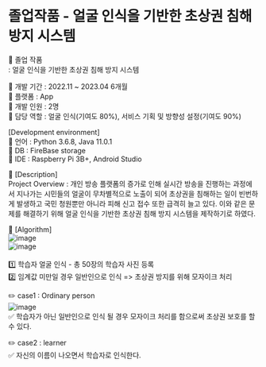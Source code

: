 # 졸업작품 - 얼굴 인식을 기반한 초상권 침해 방지 시스템 <br/>

:book: 졸업 작품 <br/>
: 얼굴 인식을 기반한 초상권 침해 방지 시스템 <br/>

:round_pushpin: 개발 기간 : 2022.11 ~ 2023.04 6개월 <br/> 
:round_pushpin: 플랫폼 : App <br/>
:round_pushpin: 개발 인원 : 2명 <br/>
:round_pushpin: 담당 역할 : 얼굴 인식(기여도 80%), 서비스 기획 및 방향성 설정(기여도 90%) <br/>

[Development environment] <br/>
:round_pushpin: 언어 : Python 3.6.8, Java 11.0.1 <br/>
:round_pushpin: DB : FireBase storage <br/>
:round_pushpin: IDE : Raspberry Pi 3B+, Android Studio <br/>

:round_pushpin: [Description] <br/>
Project Overview : 개인 방송 플랫폼의 증가로 인해 실시간 방송을 진행하는 과정에서 지나가는 시민들의 얼굴이 무차별적으로 노출이 되어 초상권을 침해하는 일이 빈번하게 발생하고 국민 청원뿐만 아니라 피해 신고 접수 또한 급격히 늘고 있다. 이와 같은 문제를 해결하기 위해 얼굴 인식을 기반한 초상권 침해 방지 시스템을 제작하기로 하였다. <br/>

:round_pushpin: [Algorithm] <br/>
![image](https://user-images.githubusercontent.com/102573192/210356161-e78fed26-8a45-40cb-9fe3-fac1acb6b48f.png) <br/> 
![image](https://user-images.githubusercontent.com/102573192/215275548-01bbe2d8-3778-4426-ba26-106ee113a3ea.png) <br/> 
<br/> 
1️⃣ 학습자 얼굴 인식 - 총 50장의 학습자 사진 등록 <br/>
2️⃣ 임계값 미만일 경우 일반인으로 인식 => 초상권 방지를 위해 모자이크 처리 <br/>

✏️ case1 : Ordinary person <br/>
![image](https://user-images.githubusercontent.com/102573192/210356297-37bff7e5-de71-4aa0-966e-c9e7660e455c.png) <br/>
✅ 학습자가 아닌 일반인으로 인식 될 경우 모자이크 처리를 함으로써 초상권 보호를 할 수 있다. <br/>

✏️ case2 : learner <br/>
✅ 자신의 이름이 나오면서 학습자로 인식한다. <br/>
